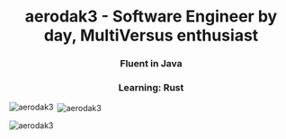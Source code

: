 <h1 align="center">aerodak3 - Software Engineer by day, MultiVersus enthusiast</h1>
<h3 align="center">Fluent in Java</h3>
<h3 align="center">Learning: Rust</h3>
<p><img align="left" src="https://github-readme-stats.vercel.app/api/top-langs?username=aerodak3&show_icons=true&locale=en&layout=compact" alt="aerodak3" /></p>

<p>&nbsp;<img align="center" src="https://github-readme-stats.vercel.app/api?username=aerodak3&show_icons=true&locale=en" alt="aerodak3" /></p>

<p><img align="center" src="https://github-readme-streak-stats.herokuapp.com/?user=aerodak3&" alt="aerodak3" /></p>
